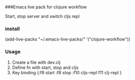 ###Emacs live pack for clojure workflow

Start, stop server and switch cljs repl 

### install

(add-live-packs "~/.emacs-live-packs/" '("clojure-workflow"))


### Usage

1. Create a file with dev.clj
2. Define fn with start, stop and cljs
3. Key binding {:f9 start :f8 stop :f10 cljs-repl f11 clj-repl }

